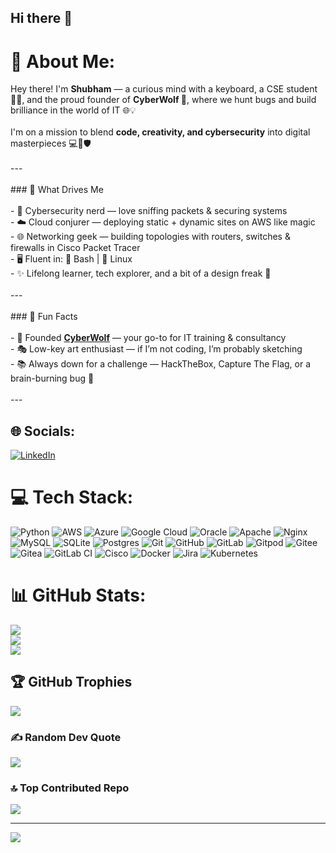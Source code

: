 ## Hi there 👋
# 💫 About Me:
Hey there! I'm **Shubham** — a curious mind with a keyboard, a CSE student 🧑‍🎓, and the proud founder of **CyberWolf 🐺**, where we hunt bugs and build brilliance in the world of IT 🌐💡<br><br>I'm on a mission to blend **code, creativity, and cybersecurity** into digital masterpieces 💻🎨🛡️<br><br>---<br><br>### 🚀 What Drives Me<br><br>- 🔐 Cybersecurity nerd — love sniffing packets & securing systems  <br>- ☁️ Cloud conjurer — deploying static + dynamic sites on AWS like magic  <br>- 🌐 Networking geek — building topologies with routers, switches & firewalls in Cisco Packet Tracer  <br>- 🖥️ Fluent in: 🐚 Bash | 🐧 Linux  <br>- ✨ Lifelong learner, tech explorer, and a bit of a design freak 🎨<br><br>---<br><br>### 🌟 Fun Facts<br><br>- 🐺 Founded [**CyberWolf**](https://www.linkedin.com/company/cyberwolfx/ ) — your go-to for IT training & consultancy  <br>- 🎭 Low-key art enthusiast — if I’m not coding, I’m probably sketching  <br>- 📚 Always down for a challenge — HackTheBox, Capture The Flag, or a brain-burning bug 🔎<br><br>---


## 🌐 Socials:
[![LinkedIn](https://img.shields.io/badge/LinkedIn-%230077B5.svg?logo=linkedin&logoColor=white)](https://linkedin.com/in/shubhambhowmik) 

# 💻 Tech Stack:
![Python](https://img.shields.io/badge/python-3670A0?style=for-the-badge&logo=python&logoColor=ffdd54) ![AWS](https://img.shields.io/badge/AWS-%23FF9900.svg?style=for-the-badge&logo=amazon-aws&logoColor=white) ![Azure](https://img.shields.io/badge/azure-%230072C6.svg?style=for-the-badge&logo=microsoftazure&logoColor=white) ![Google Cloud](https://img.shields.io/badge/GoogleCloud-%234285F4.svg?style=for-the-badge&logo=google-cloud&logoColor=white) ![Oracle](https://img.shields.io/badge/Oracle-F80000?style=for-the-badge&logo=oracle&logoColor=white) ![Apache](https://img.shields.io/badge/apache-%23D42029.svg?style=for-the-badge&logo=apache&logoColor=white) ![Nginx](https://img.shields.io/badge/nginx-%23009639.svg?style=for-the-badge&logo=nginx&logoColor=white) ![MySQL](https://img.shields.io/badge/mysql-4479A1.svg?style=for-the-badge&logo=mysql&logoColor=white) ![SQLite](https://img.shields.io/badge/sqlite-%2307405e.svg?style=for-the-badge&logo=sqlite&logoColor=white) ![Postgres](https://img.shields.io/badge/postgres-%23316192.svg?style=for-the-badge&logo=postgresql&logoColor=white) ![Git](https://img.shields.io/badge/git-%23F05033.svg?style=for-the-badge&logo=git&logoColor=white) ![GitHub](https://img.shields.io/badge/github-%23121011.svg?style=for-the-badge&logo=github&logoColor=white) ![GitLab](https://img.shields.io/badge/gitlab-%23181717.svg?style=for-the-badge&logo=gitlab&logoColor=white) ![Gitpod](https://img.shields.io/badge/gitpod-f06611.svg?style=for-the-badge&logo=gitpod&logoColor=white) ![Gitee](https://img.shields.io/badge/Gitee-C71D23?style=for-the-badge&logo=gitee&logoColor=white) ![Gitea](https://img.shields.io/badge/Gitea-34495E?style=for-the-badge&logo=gitea&logoColor=5D9425) ![GitLab CI](https://img.shields.io/badge/gitlab%20CI-%23181717.svg?style=for-the-badge&logo=gitlab&logoColor=white) ![Cisco](https://img.shields.io/badge/cisco-%23049fd9.svg?style=for-the-badge&logo=cisco&logoColor=black) ![Docker](https://img.shields.io/badge/docker-%230db7ed.svg?style=for-the-badge&logo=docker&logoColor=white) ![Jira](https://img.shields.io/badge/jira-%230A0FFF.svg?style=for-the-badge&logo=jira&logoColor=white) ![Kubernetes](https://img.shields.io/badge/kubernetes-%23326ce5.svg?style=for-the-badge&logo=kubernetes&logoColor=white)
# 📊 GitHub Stats:
![](https://github-readme-stats.vercel.app/api?username=Shubhamxxx&theme=shadow_green&hide_border=false&include_all_commits=true&count_private=true)<br/>
![](https://nirzak-streak-stats.vercel.app/?user=Shubhamxxx&theme=shadow_green&hide_border=false)<br/>
![](https://github-readme-stats.vercel.app/api/top-langs/?username=Shubhamxxx&theme=shadow_green&hide_border=false&include_all_commits=true&count_private=true&layout=compact)

## 🏆 GitHub Trophies
![](https://github-profile-trophy.vercel.app/?username=Shubhamxxx&theme=radical&no-frame=false&no-bg=false&margin-w=4)

### ✍️ Random Dev Quote
![](https://quotes-github-readme.vercel.app/api?type=horizontal&theme=light)

### 🔝 Top Contributed Repo
![](https://github-contributor-stats.vercel.app/api?username=Shubhamxxx&limit=5&theme=dark&combine_all_yearly_contributions=true)

---
[![](https://visitcount.itsvg.in/api?id=Shubhamxxx&icon=2&color=3)](https://visitcount.itsvg.in)

<!-- Proudly created with GPRM ( https://gprm.itsvg.in ) -->

<!--
**Shubhamxxx/Shubhamxxx** is a ✨ _special_ ✨ repository because its `README.md` (this file) appears on your GitHub profile.

Here are some ideas to get you started:

- 🔭 I’m currently working on ...
- 🌱 I’m currently learning ...
- 👯 I’m looking to collaborate on ...
- 🤔 I’m looking for help with ...
- 💬 Ask me about ...
- 📫 How to reach me: ...
- 😄 Pronouns: ...
- ⚡ Fun fact: ...
-->
